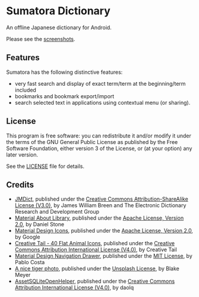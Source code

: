 # Sumatora Dictionary

An offline Japanese dictionary for Android.

Please see the [screenshots](/SCREENSHOTS.md).

## Features

Sumatora has the following distinctive features:
- very fast search and display of exact term/term at the beginning/term included 
- bookmarks and bookmark export/import
- search selected text in applications using contextual menu (or sharing).

## License

This program is free software: you can redistribute it and/or modify it under the terms of the GNU General Public License as published by the Free Software Foundation, either version 3 of the License, or (at your option) any later version.

See the [LICENSE](LICENSE) file for details.

## Credits

* [JMDict](https://www.edrdg.org/jmdict/j_jmdict.html), published under the [Creative Commons Attribution-ShareAlike License (V3.0)](https://creativecommons.org/licenses/by-sa/3.0/), by James William Breen and The Electronic Dictionary Research and Development Group
* [Material About Library](https://github.com/daniel-stoneuk/material-about-library), published under the [Apache License, Version 2.0](https://www.apache.org/licenses/LICENSE-2.0.html), by Daniel Stone
* [Material Design Icons](https://material.io/tools/icons/), published under the [Apache License, Version 2.0](https://www.apache.org/licenses/LICENSE-2.0.html), by Google
* [Creative Tail - 40 Flat Animal Icons](https://www.creativetail.com/40-free-flat-animal-icons/), published under the [Creative Commons Attribution International License (V4.0)](https://creativecommons.org/licenses/by/4.0/), by Creative Tail
* [Material Design Navigation Drawer](https://github.com/Sottti/Material-Design-Nav-Drawer/tree/using_design_support_library), published under the [MIT License](https://opensource.org/licenses/MIT), by Pablo Costa
* [A nice tiger photo](https://unsplash.com/photos/5RBXc7R-YWs), published under the [Unsplash License](https://unsplash.com/license), by Blake Meyer
* [AssetSQLiteOpenHelper](https://github.com/daolq3012/AssetSQLiteOpenHelper), published under the [Creative Commons Attribution International License (V4.0)](https://creativecommons.org/licenses/by/4.0/), by daolq
